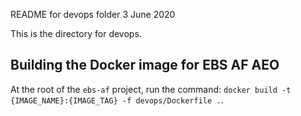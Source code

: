 README for devops folder
3 June 2020

This is the directory for devops.

## Building the Docker image for EBS AF AEO

At the root of the `ebs-af` project, run the command: `docker build -t {IMAGE_NAME}:{IMAGE_TAG} -f devops/Dockerfile .`.
  
